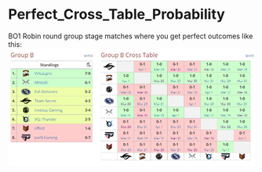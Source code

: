 # Perfect_Cross_Table_Probability
BO1 Robin round group stage matches where you get perfect outcomes like this:
![alt text](https://github.com/meowmiji/Perfect_Cross_Table_Probability/blob/master/images/DAC2018GroupB.png?raw=true)
